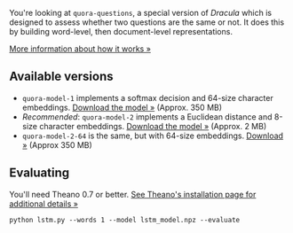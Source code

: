 You're looking at <code>quora-questions</code>, a special version of *Dracula* which is designed to assess whether two questions are the same or not. It does this by building word-level, then document-level representations.

[More information about how it works &raquo;](https://medium.com/@sentimentron/tackling-the-quora-questions-dataset-43666c74bb0e)

## Available versions
* <code>quora-model-1</code> implements a softmax decision and 64-size character embeddings. [Download the model &raquo;](http://dracula.sentimentron.co.uk/quora-models/quora-model-1.npz) (Approx. 350 MB)
* *Recommended*: <code>quora-model-2</code> implements a Euclidean distance and 8-size character embeddings. [Download the model &raquo;](http://dracula.sentimentron.co.uk/quora-models/quora-model-2-8.npz) (Approx. 2 MB)
* <code>quora-model-2-64</code> is the same, but with 64-size embeddings. [Download &raquo;](http://dracula.sentimentron.co.uk/quora-models/quora-model-2-64.npz) (Approx 350 MB)

## Evaluating
You'll need Theano 0.7 or better. [See Theano's installation page for additional details &raquo;](http://deeplearning.net/software/theano/install.html)

    python lstm.py --words 1 --model lstm_model.npz --evaluate

